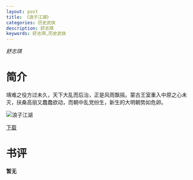 ```yaml
---
layout: post
title: 《浪子江湖》
categories: 历史武侠
description: 舒志琪
keywords: 舒志琪,历史武侠
---
```

*舒志琪*
# 简介
靖难之役方过未久，天下大乱而后治，正是风雨飘摇。蒙古王室重入中原之心未灭，扶桑高丽又蠢蠢欲动，而朝中乱党纷生，新生的大明朝势如危卵。

![浪子江湖](https://cdn.jsdelivr.net/gh/YYbooks0/yybooks0img@master/bookscover2/浪子江湖.6rspbsjygqg0.jpg)

[下载](https://link.jscdn.cn/1drv/aHR0cHM6Ly8xZHJ2Lm1zL3QvcyFBaGU2R2dNWmVFb2pobW5GXzh5d2xseGR3Ym5HP2U9c3ZaZ0E5.txt)

# 书评
**暂无**

